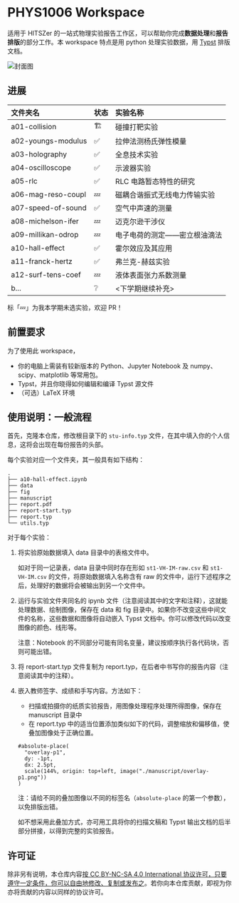 # PHYS1006 Workspace

适用于 HITSZer 的一站式物理实验报告工作区，可以帮助你完成**数据处理**和**报告排版**的部分工作。本 workspace 特点是用 python 处理实验数据，用 [Typst](https://typst.app/) 排版文档。

![封面图](https://s2.loli.net/2024/04/06/RXS3cLlf9epCvEN.png)

## 进展

| 文件夹名           | 状态 | 实验名称 |
| :----------------- | :-- | :-- |
| a01-collision      | 🏗 | 碰撞打靶实验 |
| a02-youngs-modulus | ✅ | 拉伸法测杨氏弹性模量 |
| a03-holography     | ✅ | 全息技术实验 |
| a04-oscilloscope   | ✅ | 示波器实验 |
| a05-rlc            | ✅ | RLC 电路暂态特性的研究 |
| a06-mag-reso-coupl | 💤 | 磁耦合谐振式无线电力传输实验 |
| a07-speed-of-sound | ✅ | 空气中声速的测量 |
| a08-michelson-ifer | 💤 | 迈克尔逊干涉仪 |
| a09-millikan-odrop | 💤 | 电子电荷的测定——密立根油滴法 |
| a10-hall-effect    | ✅ | 霍尔效应及其应用 |
| a11-franck-hertz   | ✅ | 弗兰克-赫兹实验 |
| a12-surf-tens-coef | 💤 | 液体表面张力系数测量 |
| b...               | ❔ | <下学期继续补充> |


标「💤」为我本学期未选实验，欢迎 PR！

## 前置要求

为了使用此 workspace，

- 你的电脑上需装有较新版本的 Python、Jupyter Notebook 及 numpy、scipy、matplotlib 等常用包。
- Typst，并且你晓得如何编辑和编译 Typst 源文件
- （可选）LaTeX 环境

## 使用说明：一般流程

首先，克隆本仓库，修改根目录下的 `stu-info.typ` 文件，在其中填入你的个人信息，这将会出现在每份报告的头部。

每个实验对应一个文件夹，其一般具有如下结构：
```
.
├── a10-hall-effect.ipynb
├── data
├── fig
├── manuscript
├── report.pdf
├── report-start.typ
├── report.typ
└── utils.typ
```

对于每个实验：

1. 将实验原始数据填入 data 目录中的表格文件中。

    如对于同一记录表，data 目录中同时存在形如 `st1-VH-IM-raw.csv` 和 `st1-VH-IM.csv` 的文件，将原始数据填入名称含有 raw 的文件中，运行下述程序之后，处理好的数据将会被输出到另一个文件中。

2. 运行与实验文件夹同名的 ipynb 文件（注意阅读其中的文字和注释），这就能处理数据、绘制图像，保存在 data 和 fig 目录中。如果你不改变这些中间文件的名称，这些数据和图像将自动嵌入 Typst 文档中。你可以修改代码以改变图像的颜色、线形等。

   注意：Notebook 的不同部分可能有同名变量，建议按顺序执行各代码块，否则可能出错。
3. 将 report-start.typ 文件复制为 report.typ，在后者中书写你的报告内容（注意阅读其中的注释）。
   
4. 嵌入教师签字、成绩和手写内容。方法如下：
   - 扫描或拍摄你的纸质实验报告，用图像处理程序处理所得图像，保存在 manuscript 目录中
   - 在 report.typ 中的适当位置添加类似如下的代码，调整缩放和偏移值，使叠加图像处于正确位置。
    ```typst
    #absolute-place(
      "overlay-p1",
      dy: -1pt,
      dx: 2.5pt,
      scale(144%, origin: top+left, image("./manuscript/overlay-p1.png"))
    )
    ```
   注：请给不同的叠加图像以不同的标签名（`absolute-place` 的第一个参数），以免排版出错。

   如不想采用此叠加方式，亦可用工具将你的扫描文稿和 Typst 输出文档的后半部分拼接，以得到完整的实验报告。

## 许可证

除非另有说明，本仓库内容[按 CC BY-NC-SA 4.0 International 协议许可，只要遵守一定条件，你可以自由地修改、复制或发布之](https://creativecommons.org/licenses/by-nc-sa/4.0/deed.zh-hans)。若你向本仓库贡献，即视为你亦将贡献的内容以同样的协议许可。
